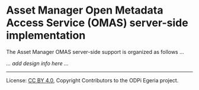 <!-- SPDX-License-Identifier: CC-BY-4.0 -->
<!-- Copyright Contributors to the ODPi Egeria project. -->

# Asset Manager Open Metadata Access Service (OMAS) server-side implementation

The Asset Manager OMAS server-side support is organized as follows ...

_... add design info here ..._

----
License: [CC BY 4.0](https://creativecommons.org/licenses/by/4.0/),
Copyright Contributors to the ODPi Egeria project.
